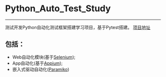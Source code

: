 # Python_Auto_Test_Study  
---- 
测试开发Python自动化测试框架搭建学习项目，基于Pytest搭建。
[项目地址](https://github.com/TerminatorForMHT/Python_Auto_Test_Study)
## 包括：  
* Web自动化模块(基于[Selenium](https://www.selenium.dev/));  
* App自动化(基于[Appium](http://appium.io/));  
* 嵌入式驱动自动化([Paramiko](https://docs.paramiko.org/en/stable/))
